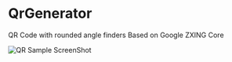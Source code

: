 # QrGenerator 
QR Code with rounded angle finders
Based on Google ZXING Core



![QR Sample ScreenShot](https://github.com/user-attachments/assets/7aa9a8cb-a88c-487a-aaed-9d8cbaf4f0cf)
